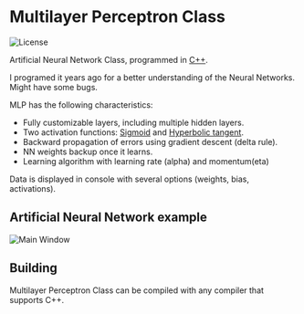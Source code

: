 Multilayer Perceptron Class
=====
![License](https://img.shields.io/badge/License-GPLv3-blue.svg)

Artificial Neural Network Class, programmed in [C++](https://en.wikipedia.org/wiki/C%2B%2B). 

I programed it years ago for a better understanding of the Neural Networks. Might have some bugs.

MLP has the following characteristics:
* Fully customizable layers, including multiple hidden layers.
* Two activation functions: [Sigmoid](https://en.wikipedia.org/wiki/Sigmoid_function) and [Hyperbolic tangent](https://en.wikipedia.org/wiki/Hyperbolic_function).
* Backward propagation of errors using gradient descent (delta rule).
* NN weights backup once it learns.
* Learning algorithm with learning rate (alpha) and momentum(eta)

Data is displayed in console with several options (weights, bias, activations).

## Artificial Neural Network example

![Main Window](http://i.imgur.com/ACr42TV.png)

## Building

Multilayer Perceptron Class can be compiled with any compiler that supports C++.

